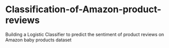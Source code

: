 # Classification-of-Amazon-product-reviews
Building a Logistic Classifier to predict the sentiment of product reviews on Amazon baby products dataset

